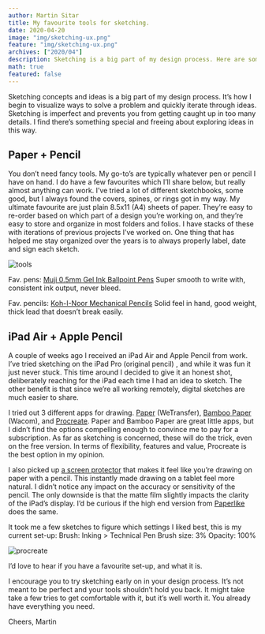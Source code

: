 ```yaml
---
author: Martin Sitar
title: My favourite tools for sketching.
date: 2020-04-20
image: "img/sketching-ux.png"
feature: "img/sketching-ux.png"
archives: ["2020/04"]
description: Sketching is a big part of my design process. Here are some of my favourite tools.
math: true
featured: false
---
```


Sketching concepts and ideas is a big part of my design process. It’s how I begin to visualize ways to solve a problem and quickly iterate through ideas. Sketching is imperfect and prevents you from getting caught up in too many details. I find there’s something special and freeing about exploring ideas in this way.

## Paper + Pencil

You don’t need fancy tools. My go-to’s are typically whatever pen or pencil I have on hand. I do have a few favourites which I’ll share below, but really almost anything can work. I’ve tried a lot of different sketchbooks, some good, but I always found the covers, spines, or rings got in my way. My ultimate favourite are just plain 8.5x11 (A4) sheets of paper. They’re easy to re-order based on which part of a design you’re working on, and they’re easy to store and organize in most folders and folios. I have stacks of these with iterations of previous projects I’ve worked on. One thing that has helped me stay organized over the years is to always properly label, date and sign each sketch.

![tools](/img/sketching/607e28af3fe3506c9bc18227_IMG-4940.JPG)

Fav. pens: [Muji 0.5mm Gel Ink Ballpoint Pens](https://amzn.to/3aalgOz)
Super smooth to write with, consistent ink output, never bleed.

Fav. pencils: [Koh-I-Noor Mechanical Pencils](https://amzn.to/3smNax1)
Solid feel in hand, good weight, thick lead that doesn’t break easily.

## iPad Air + Apple Pencil

A couple of weeks ago I received an iPad Air and Apple Pencil from work. I’ve tried sketching on the iPad Pro (original pencil) , and while it was fun it just never stuck. This time around I decided to give it an honest shot, deliberately reaching for the iPad each time I had an idea to sketch. The other benefit is that since we’re all working remotely, digital sketches are much easier to share.

I tried out 3 different apps for drawing. [Paper](https://paper.bywetransfer.com) (WeTransfer), [Bamboo Paper](https://www.wacom.com/en-ca/products/apps-services/bamboo-paper) (Wacom), and [Procreate](https://procreate.art). Paper and Bamboo Paper are great little apps, but I didn’t find the options compelling enough to convince me to pay for a subscription. As far as sketching is concerned, these will do the trick, even on the free version. In terms of flexibility, features and value, Procreate is the best option in my opinion.

I also picked up [a screen protector](https://amzn.to/3mSOJBJ) that makes it feel like you’re drawing on paper with a pencil. This instantly made drawing on a tablet feel more natural. I didn’t notice any impact on the accuracy or sensitivity of the pencil. The only downside is that the matte film slightly impacts the clarity of the iPad’s display. I’d be curious if the high end version from [Paperlike](http://paperlike.com) does the same.

It took me a few sketches to figure which settings I liked best, this is my current set-up:
Brush: Inking > Technical Pen
Brush size: 3%
Opacity: 100%

![procreate](/img/sketching/607e2937c0c9f42a0fded003_IMG-0005.PNG)

I’d love to hear if you have a favourite set-up, and what it is.

I encourage you to try sketching early on in your design process. It’s not meant to be perfect and your tools shouldn’t hold you back. It might take take a few tries to get comfortable with it, but it’s well worth it. You already have everything you need.

Cheers,
Martin
